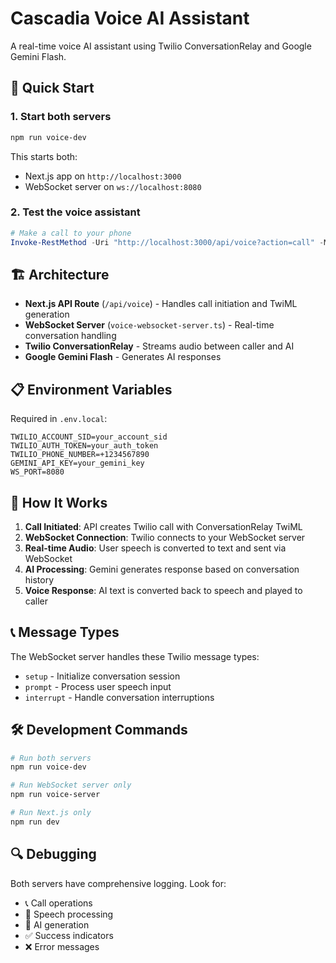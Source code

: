 # Cascadia Voice AI Assistant

A real-time voice AI assistant using Twilio ConversationRelay and Google Gemini Flash.

## 🚀 Quick Start

### 1. Start both servers
```bash
npm run voice-dev
```
This starts both:
- Next.js app on `http://localhost:3000`
- WebSocket server on `ws://localhost:8080`

### 2. Test the voice assistant
```powershell
# Make a call to your phone
Invoke-RestMethod -Uri "http://localhost:3000/api/voice?action=call" -Method POST -ContentType "application/json" -Body '{"to": "+14253128646"}'
```

## 🏗️ Architecture

- **Next.js API Route** (`/api/voice`) - Handles call initiation and TwiML generation
- **WebSocket Server** (`voice-websocket-server.ts`) - Real-time conversation handling
- **Twilio ConversationRelay** - Streams audio between caller and AI
- **Google Gemini Flash** - Generates AI responses

## 📋 Environment Variables

Required in `.env.local`:
```env
TWILIO_ACCOUNT_SID=your_account_sid
TWILIO_AUTH_TOKEN=your_auth_token  
TWILIO_PHONE_NUMBER=+1234567890
GEMINI_API_KEY=your_gemini_key
WS_PORT=8080
```

## 🎯 How It Works

1. **Call Initiated**: API creates Twilio call with ConversationRelay TwiML
2. **WebSocket Connection**: Twilio connects to your WebSocket server
3. **Real-time Audio**: User speech is converted to text and sent via WebSocket
4. **AI Processing**: Gemini generates response based on conversation history
5. **Voice Response**: AI text is converted back to speech and played to caller

## 📞 Message Types

The WebSocket server handles these Twilio message types:
- `setup` - Initialize conversation session
- `prompt` - Process user speech input  
- `interrupt` - Handle conversation interruptions

## 🛠️ Development Commands

```bash
# Run both servers
npm run voice-dev

# Run WebSocket server only
npm run voice-server

# Run Next.js only
npm run dev
```

## 🔍 Debugging

Both servers have comprehensive logging. Look for:
- 📞 Call operations
- 🎤 Speech processing
- 🤖 AI generation
- ✅ Success indicators
- ❌ Error messages
